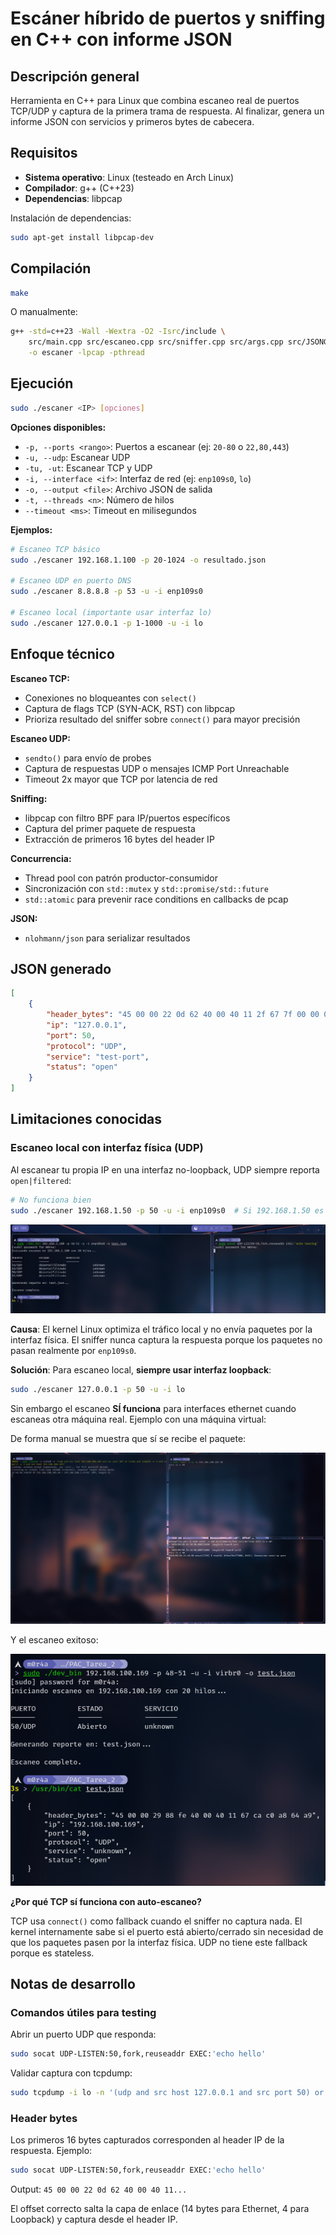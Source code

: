 # Escáner híbrido de puertos y sniffing en C++ con informe JSON

## Descripción general
Herramienta en C++ para Linux que combina escaneo real de puertos TCP/UDP y captura de la primera trama de respuesta. Al finalizar, genera un informe JSON con servicios y primeros bytes de cabecera.

## Requisitos
- **Sistema operativo**: Linux (testeado en Arch Linux)
- **Compilador**: g++ (C++23)
- **Dependencias**: libpcap

Instalación de dependencias:
```bash
sudo apt-get install libpcap-dev
```

## Compilación
```bash
make
```

O manualmente:
```bash
g++ -std=c++23 -Wall -Wextra -O2 -Isrc/include \
    src/main.cpp src/escaneo.cpp src/sniffer.cpp src/args.cpp src/JSONGen.cpp \
    -o escaner -lpcap -pthread
```

## Ejecución

```bash
sudo ./escaner <IP> [opciones]
```

**Opciones disponibles:**
- `-p, --ports <rango>`: Puertos a escanear (ej: `20-80` o `22,80,443`)
- `-u, --udp`: Escanear UDP
- `-tu, -ut`: Escanear TCP y UDP
- `-i, --interface <if>`: Interfaz de red (ej: `enp109s0`, `lo`)
- `-o, --output <file>`: Archivo JSON de salida
- `-t, --threads <n>`: Número de hilos
- `--timeout <ms>`: Timeout en milisegundos

**Ejemplos:**
```bash
# Escaneo TCP básico
sudo ./escaner 192.168.1.100 -p 20-1024 -o resultado.json

# Escaneo UDP en puerto DNS
sudo ./escaner 8.8.8.8 -p 53 -u -i enp109s0

# Escaneo local (importante usar interfaz lo)
sudo ./escaner 127.0.0.1 -p 1-1000 -u -i lo
```

## Enfoque técnico

**Escaneo TCP:**
- Conexiones no bloqueantes con `select()`
- Captura de flags TCP (SYN-ACK, RST) con libpcap
- Prioriza resultado del sniffer sobre `connect()` para mayor precisión

**Escaneo UDP:**
- `sendto()` para envío de probes
- Captura de respuestas UDP o mensajes ICMP Port Unreachable
- Timeout 2x mayor que TCP por latencia de red

**Sniffing:**
- libpcap con filtro BPF para IP/puertos específicos
- Captura del primer paquete de respuesta
- Extracción de primeros 16 bytes del header IP

**Concurrencia:**
- Thread pool con patrón productor-consumidor
- Sincronización con `std::mutex` y `std::promise/std::future`
- `std::atomic` para prevenir race conditions en callbacks de pcap

**JSON:**
- `nlohmann/json` para serializar resultados

## JSON generado
```json
[
    {
        "header_bytes": "45 00 00 22 0d 62 40 00 40 11 2f 67 7f 00 00 01",
        "ip": "127.0.0.1",
        "port": 50,
        "protocol": "UDP",
        "service": "test-port",
        "status": "open"
    }
]
```

## Limitaciones conocidas

### Escaneo local con interfaz física (UDP)

Al escanear tu propia IP en una interfaz no-loopback, UDP siempre reporta `open|filtered`:

```bash
# No funciona bien
sudo ./escaner 192.168.1.50 -p 50 -u -i enp109s0  # Si 192.168.1.50 es tu IP
```

<p align="center">
    <img src="resources/udp_ethint_falso_positivo.png" alt="UDP falso positivo"/>
</p>

**Causa**: El kernel Linux optimiza el tráfico local y no envía paquetes por la interfaz física. El sniffer nunca captura la respuesta porque los paquetes no pasan realmente por `enp109s0`.

**Solución**: Para escaneo local, **siempre usar interfaz loopback**:
```bash
sudo ./escaner 127.0.0.1 -p 50 -u -i lo
```

Sin embargo el escaneo **SÍ funciona** para interfaces ethernet cuando escaneas otra máquina real. Ejemplo con una máquina virtual:

De forma manual se muestra que sí se recibe el paquete:
<p align="center">
    <img src="resources/udp_virbr0int_vm_manual.png" alt="UDP request manual"/>
</p>

Y el escaneo exitoso:
<p align="center">
    <img src="resources/udp_virbr0int_vm_escaneo_valido.png" alt="UDP escaneo válido"/>
</p>

**¿Por qué TCP sí funciona con auto-escaneo?**

TCP usa `connect()` como fallback cuando el sniffer no captura nada. El kernel internamente sabe si el puerto está abierto/cerrado sin necesidad de que los paquetes pasen por la interfaz física. UDP no tiene este fallback porque es stateless.

## Notas de desarrollo

### Comandos útiles para testing

Abrir un puerto UDP que responda:
```bash
sudo socat UDP-LISTEN:50,fork,reuseaddr EXEC:'echo hello'
```

Validar captura con tcpdump:
```bash
sudo tcpdump -i lo -n '(udp and src host 127.0.0.1 and src port 50) or (icmp and icmp[0] == 3 and icmp[1] == 3 and src host 127.0.0.1)'
```

### Header bytes

Los primeros 16 bytes capturados corresponden al header IP de la respuesta. Ejemplo:

```bash
sudo socat UDP-LISTEN:50,fork,reuseaddr EXEC:'echo hello'
```
Output: `45 00 00 22 0d 62 40 00 40 11...`

El offset correcto salta la capa de enlace (14 bytes para Ethernet, 4 para Loopback) y captura desde el header IP.
